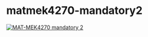 # matmek4270-mandatory2

[![MAT-MEK4270 mandatory 2](https://github.com/VetleHvoslef/matmek4270-mandatory2/actions/workflows/main.yml/badge.svg)](https://github.com/VetleHvoslef/matmek4270-mandatory2/actions/workflows/main.yml)
